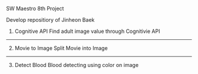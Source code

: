 SW Maestro 8th Project

Develop repositiory of Jinheon Baek

1. Cognitive API
Find adult image value through Cognitivie API
---
2. Movie to Image
Split Movie into Image
---
3. Detect Blood
Blood detecting using color on image